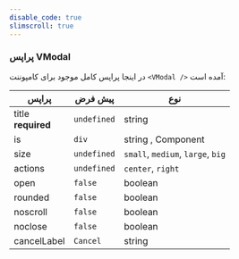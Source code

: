 ```yaml
---
disable_code: true
slimscroll: true
---
```


### پراپس VModal

در اینجا پراپس کامل موجود برای کامپوننت `<VModal />` آمده است:

| پراپس                   | پیش فرض                                       | نوع                               |
| ----------------------- | --------------------------------------------- | --------------------------------- |
| title<br />**required** | <span class="is-undefined">`undefined`</span> | string                            |
| is                      | <span class="is-string">`div`</span>          | string , Component                |
| size                    | <span class="is-undefined">`undefined`</span> | `small`, `medium`, `large`, `big` |
| actions                 | <span class="is-undefined">`undefined`</span> | `center`, `right`                 |
| open                    | <span class="is-boolean">`false`</span>       | boolean                           |
| rounded                 | <span class="is-boolean">`false`</span>       | boolean                           |
| noscroll                | <span class="is-boolean">`false`</span>       | boolean                           |
| noclose                 | <span class="is-boolean">`false`</span>       | boolean                           |
| cancelLabel             | <span class="is-string">`Cancel`</span>       | string                            |
